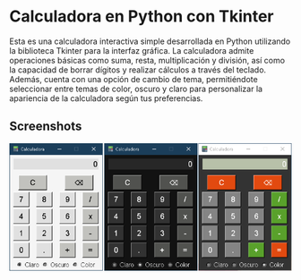 # Calculadora en Python con Tkinter

Esta es una calculadora interactiva simple desarrollada en Python utilizando la biblioteca Tkinter para la interfaz gráfica. La calculadora admite operaciones básicas como suma, resta, multiplicación y división, así como la capacidad de borrar dígitos y realizar cálculos a través del teclado. Además, cuenta con una opción de cambio de tema, permitiéndote seleccionar entre temas de color, oscuro y claro para personalizar la apariencia de la calculadora según tus preferencias.

## Screenshots

![Calculadora](calculadora_screenshot.png)
